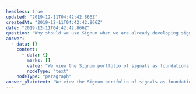 ```yaml
---
headless: true
updated: "2019-12-11T04:42:42.866Z"
createdAt: "2019-12-11T04:42:42.866Z"
date: "2019-12-11T04:42:42.866Z"
question: "Why should we use Signum when we are already developing signals in-house?"
answer:
  - data: {}
    content:
      - data: {}
        marks: []
        value: "We view the Signum portfolio of signals as foundational. Our intention is to deliver useful signals (as a service) that can be integrated into novel and more profitable trading strategies. We expect Signum to be attractive to firms who are already investing in signal development, including machine learning and artificial intelligence. Signum offers an opportunity to accelerate the progress of those efforts by integrating proven signals and focusing internal teams on new signals targeted to specific trading strategies. If you are focused on the same types of signals as those that are already in the Signum portfolio, we invite you to compare the quality of our signals. Our hope is that you find ours just as good (or better) and choose to focus your efforts on novel ways of using Signum signals."
        nodeType: "text"
    nodeType: "paragraph"
answer_plaintext: "We view the Signum portfolio of signals as foundational. Our intention is to deliver useful signals (as a service) that can be integrated into novel and more profitable trading strategies. We expect Signum to be attractive to firms who are already investing in signal development, including machine learning and artificial intelligence. Signum offers an opportunity to accelerate the progress of those efforts by integrating proven signals and focusing internal teams on new signals targeted to specific trading strategies. If you are focused on the same types of signals as those that are already in the Signum portfolio, we invite you to compare the quality of our signals. Our hope is that you find ours just as good (or better) and choose to focus your efforts on novel ways of using Signum signals."
---
```

